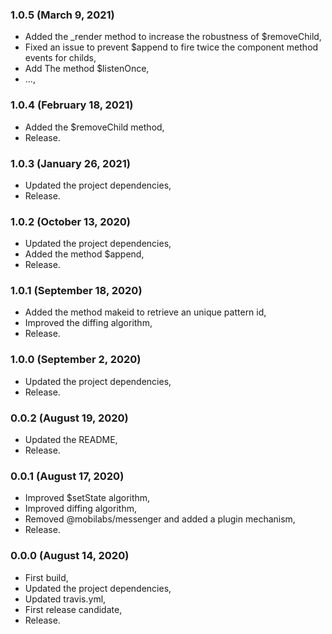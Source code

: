 ###

### 1.0.5 (March 9, 2021)

  * Added the _render method to increase the robustness of $removeChild,
  * Fixed an issue to prevent $append to fire twice the component method events for childs,
  * Add The method $listenOnce,
  * ...,


### 1.0.4 (February 18, 2021)

  * Added the $removeChild method,
  * Release.


### 1.0.3 (January 26, 2021)

  * Updated the project dependencies,
  * Release.


### 1.0.2 (October 13, 2020)

  * Updated the project dependencies,
  * Added the method $append,
  * Release.


### 1.0.1 (September 18, 2020)

  * Added the method makeid to retrieve an unique pattern id,
  * Improved the diffing algorithm,
  * Release.


### 1.0.0 (September 2, 2020)

  * Updated the project dependencies,
  * Release.


### 0.0.2 (August 19, 2020)

  * Updated the README,
  * Release.


### 0.0.1 (August 17, 2020)

  * Improved $setState algorithm,
  * Improved diffing algorithm,
  * Removed @mobilabs/messenger and added a plugin mechanism,
  * Release.


### 0.0.0 (August 14, 2020)

  * First build,
  * Updated the project dependencies,
  * Updated travis.yml,
  * First release candidate,
  * Release.
